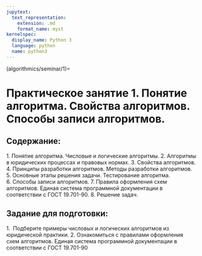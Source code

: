 ```yaml
---
jupytext:
  text_representation:
    extension: .md
    format_name: myst
kernelspec:
  display_name: Python 3
  language: python
  name: python3
---
```


(algorithmics/seminar/1)=
# Практическое занятие 1. Понятие алгоритма. Свойства алгоритмов. Способы записи алгоритмов.

## Содержание:
1. Понятие алгоритма. Числовые и логические алгоритмы.
2. Алгоритмы в юридических процессах и правовых нормах.
3. Свойства алгоритмов.
4. Принципы разработки алгоритмов. Методы разработки алгоритмов.
5. Основные этапы решения задачи. Тестирование алгоритма.
6. Способы записи алгоритмов.
7. Правила оформления схем алгоритмов. Единая система программной документации в соответствии с ГОСТ 19.701-90.
8. Решение задач.

## Задание для подготовки:
1.  Подберите примеры числовых и логических алгоритмов из юридической практики.
2. Ознакомиться с правилами оформления схем алгоритмов. Единая система программной документации в соответствии с ГОСТ 19.701-90
